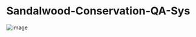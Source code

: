 # Sandalwood-Conservation-QA-Sys

![image](https://github.com/user-attachments/assets/86f35b0a-3220-421b-a05a-980bfda53f62)
